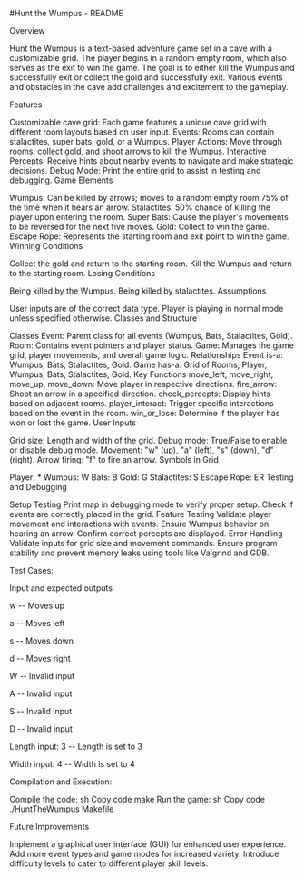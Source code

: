 #Hunt the Wumpus - README

Overview

Hunt the Wumpus is a text-based adventure game set in a cave with a customizable grid. The player begins in a random empty room, which also serves as the exit to win the game. The goal is to either kill the Wumpus and successfully exit or collect the gold and successfully exit. Various events and obstacles in the cave add challenges and excitement to the gameplay.

Features

Customizable cave grid: Each game features a unique cave grid with different room layouts based on user input.
Events: Rooms can contain stalactites, super bats, gold, or a Wumpus.
Player Actions: Move through rooms, collect gold, and shoot arrows to kill the Wumpus.
Interactive Percepts: Receive hints about nearby events to navigate and make strategic decisions.
Debug Mode: Print the entire grid to assist in testing and debugging.
Game Elements

Wumpus: Can be killed by arrows; moves to a random empty room 75% of the time when it hears an arrow.
Stalactites: 50% chance of killing the player upon entering the room.
Super Bats: Cause the player's movements to be reversed for the next five moves.
Gold: Collect to win the game.
Escape Rope: Represents the starting room and exit point to win the game.
Winning Conditions

Collect the gold and return to the starting room.
Kill the Wumpus and return to the starting room.
Losing Conditions

Being killed by the Wumpus.
Being killed by stalactites.
Assumptions

User inputs are of the correct data type.
Player is playing in normal mode unless specified otherwise.
Classes and Structure

Classes
Event: Parent class for all events (Wumpus, Bats, Stalactites, Gold).
Room: Contains event pointers and player status.
Game: Manages the game grid, player movements, and overall game logic.
Relationships
Event is-a: Wumpus, Bats, Stalactites, Gold.
Game has-a: Grid of Rooms, Player, Wumpus, Bats, Stalactites, Gold.
Key Functions
move_left, move_right, move_up, move_down: Move player in respective directions.
fire_arrow: Shoot an arrow in a specified direction.
check_percepts: Display hints based on adjacent rooms.
player_interact: Trigger specific interactions based on the event in the room.
win_or_lose: Determine if the player has won or lost the game.
User Inputs

Grid size: Length and width of the grid.
Debug mode: True/False to enable or disable debug mode.
Movement: "w" (up), "a" (left), "s" (down), "d" (right).
Arrow firing: "f" to fire an arrow.
Symbols in Grid

Player: *
Wumpus: W
Bats: B
Gold: G
Stalactites: S
Escape Rope: ER
Testing and Debugging

Setup Testing
Print map in debugging mode to verify proper setup.
Check if events are correctly placed in the grid.
Feature Testing
Validate player movement and interactions with events.
Ensure Wumpus behavior on hearing an arrow.
Confirm correct percepts are displayed.
Error Handling
Validate inputs for grid size and movement commands.
Ensure program stability and prevent memory leaks using tools like Valgrind and GDB.

Test Cases:

Input and expected outputs

w	-- Moves up

a -- Moves left

s -- Moves down

d	-- Moves right

W	-- Invalid input

A	-- Invalid input

S	-- Invalid input

D	-- Invalid input

Length input: 3	-- Length is set to 3

Width input: 4	-- Width is set to 4

Compilation and Execution:

Compile the code:
sh
Copy code
make
Run the game:
sh
Copy code
./HuntTheWumpus
Makefile

Future Improvements

Implement a graphical user interface (GUI) for enhanced user experience.
Add more event types and game modes for increased variety.
Introduce difficulty levels to cater to different player skill levels.
